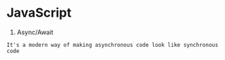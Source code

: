 # JavaScript

1. Async/Await

```
It's a modern way of making asynchronous code look like synchronous code
```